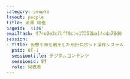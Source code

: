 ```yaml
---
category: people
layout: people
title: 米澤 和也
pageid: '4146'
emailhash: 974e2e3c7bff0cbe17353ba14cda78d0
session:
- title: 仮想平面を利用した飛行ロボット操作システム
  psid: 8F-1
  sessiontitle: デジタルコンテンツ
  sessionid: 8f
  role: 発表者
---
```

